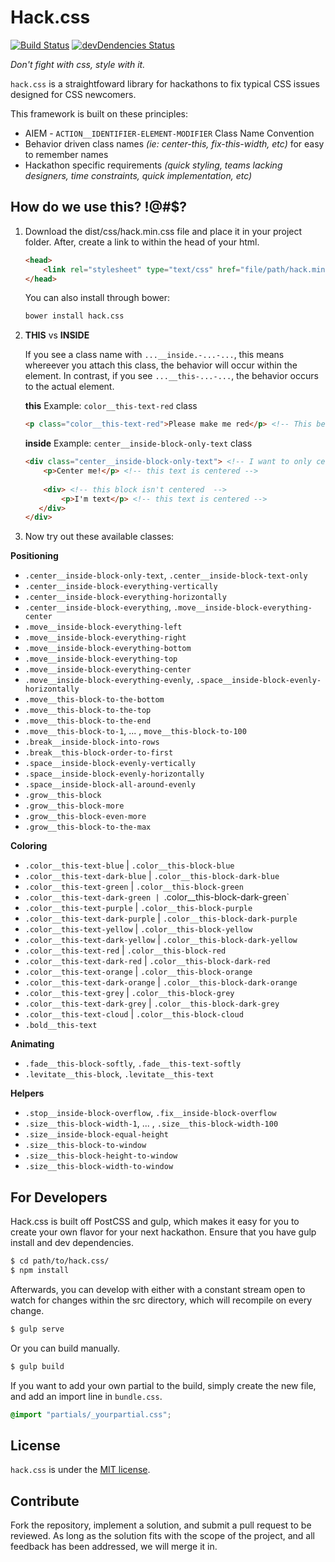 # Hack.css
[![Build Status](https://travis-ci.org/brh55/HackCSS.svg)](https://travis-ci.org/brh55/HackCSS)
[![devDendencies Status](https://david-dm.org/brh55/hack.css/dev-status.svg)](https://david-dm.org/brh55/hack.css#info=devDependencies)

*Don't fight with css, style with it.*

`hack.css` is a straightfoward library for hackathons to fix typical CSS issues designed for CSS newcomers.

This framework is built on these principles:
- AIEM - `ACTION__IDENTIFIER-ELEMENT-MODIFIER` Class Name Convention
- Behavior driven class names _(ie: center-this, fix-this-width, etc)_ for easy to remember names
- Hackathon specific requirements _(quick styling, teams lacking designers, time constraints, quick implementation, etc)_

## How do we use this? !@#$?
1. Download the dist/css/hack.min.css file and place it in your project folder. After, create a link to within the head of your html.

    ```html
    <head>
	    <link rel="stylesheet" type="text/css" href="file/path/hack.min.css">
    </head>
    ```

    You can also install through bower:

    ```bash
    bower install hack.css
    ```

2. __THIS__ vs __INSIDE__

   If you see a class name with `...__inside.-...-...`, this means whereever you attach this class, the behavior will occur within the element. In contrast, if you see `...__this-...-...`, the behavior occurs to the actual element.

    __this__ Example: `color__this-text-red` class
    ```html
	<p class="color__this-text-red">Please make me red</p> <!-- This becomes RED: ~~ OOOH ~~ -->
    ```

    __inside__ Example: `center__inside-block-only-text` class
    ```html
    <div class="center__inside-block-only-text"> <!-- I want to only center text INSIDE -->
	    <p>Center me!</p> <!-- this text is centered -->
	    
	    <div> <!-- this block isn't centered  -->
			<p>I'm text</p> <!-- this text is centered -->
	   </div>
    </div>
    ```

3. Now try out these available classes:

__Positioning__

* `.center__inside-block-only-text`, `.center__inside-block-text-only`
* `.center__inside-block-everything-vertically`
* `.center__inside-block-everything-horizontally`
* `.center__inside-block-everything`, `.move__inside-block-everything-center`
* `.move__inside-block-everything-left`
* `.move__inside-block-everything-right`
* `.move__inside-block-everything-bottom`
* `.move__inside-block-everything-top`
* `.move__inside-block-everything-center`
* `.move__inside-block-everything-evenly`, `.space__inside-block-evenly-horizontally`
* `.move__this-block-to-the-bottom`
* `.move__this-block-to-the-top`
* `.move__this-block-to-the-end`
* `.move__this-block-to-1`, ... , `move__this-block-to-100`
* `.break__inside-block-into-rows`
* `.break__this-block-order-to-first`
* `.space__inside-block-evenly-vertically`
* `.space__inside-block-evenly-horizontally`
* `.space__inside-block-all-around-evenly`
* `.grow__this-block`
* `.grow__this-block-more`
* `.grow__this-block-even-more`
* `.grow__this-block-to-the-max`

__Coloring__

* `.color__this-text-blue` | `.color__this-block-blue`
* `.color__this-text-dark-blue` | `.color__this-block-dark-blue`
* `.color__this-text-green` | `.color__this-block-green`
* `.color__this-text-dark-green | `.color__this-block-dark-green`
* `.color__this-text-purple` | `.color__this-block-purple`
* `.color__this-text-dark-purple` | `.color__this-block-dark-purple`
* `.color__this-text-yellow` | `.color__this-block-yellow`
* `.color__this-text-dark-yellow` | `.color__this-block-dark-yellow`
* `.color__this-text-red` | `.color__this-block-red`
* `.color__this-text-dark-red` | `.color__this-block-dark-red`
* `.color__this-text-orange` | `.color__this-block-orange`
* `.color__this-text-dark-orange` | `.color__this-block-dark-orange`
* `.color__this-text-grey` | `.color__this-block-grey`
* `.color__this-text-dark-grey` | `.color__this-block-dark-grey`
* `.color__this-text-cloud` | `.color__this-block-cloud`
* `.bold__this-text`

__Animating__

* `.fade__this-block-softly`, `.fade__this-text-softly`
* `.levitate__this-block`, `.levitate__this-text`

__Helpers__

* `.stop__inside-block-overflow`, `.fix__inside-block-overflow`
* `.size__this-block-width-1`, ... , `.size__this-block-width-100`
* `.size__inside-block-equal-height`
* `.size__this-block-to-window`
* `.size__this-block-height-to-window`
* `.size__this-block-width-to-window`

## For Developers
Hack.css is built off PostCSS and gulp, which makes it easy for you to create your own flavor for your next hackathon. Ensure that you have gulp install and dev dependencies.

```bash
$ cd path/to/hack.css/
$ npm install
```

Afterwards, you can develop with either with a constant stream open to watch for changes within the src directory, which will recompile on every change.

```bash
$ gulp serve
```

Or you can build manually.

```bash
$ gulp build
```

If you want to add your own partial to the build, simply create the new file, and add an import line in `bundle.css`.

```css
@import "partials/_yourpartial.css";
```

## License
`hack.css` is under the [MIT license](http://opensource.org/licenses/MIT).

## Contribute
Fork the repository, implement a solution, and submit a pull request to be reviewed. As long as the solution fits with the scope of the project, and all feedback has been addressed, we will merge it in.

